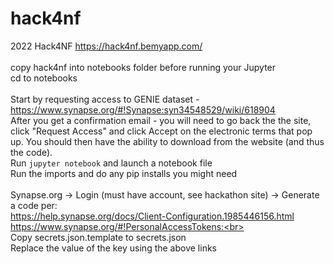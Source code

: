 # hack4nf
2022 Hack4NF https://hack4nf.bemyapp.com/<br>
<br>
copy hack4nf into notebooks folder before running your Jupyter<br>
cd to notebooks<br>
<br>
Start by requesting access to GENIE dataset - https://www.synapse.org/#!Synapse:syn34548529/wiki/618904<br>
After you get a confirmation email - you will need to go back the the site, click "Request Access" and click Accept on the electronic terms that pop up. You should then have the ability to download from the website (and thus the code).
<br>
Run `jupyter notebook` and launch a notebook file<br>
Run the imports and do any pip installs you might need<br>
<br>
Synapse.org -> Login (must have account, see hackathon site) -> Generate a code per:<br>
https://help.synapse.org/docs/Client-Configuration.1985446156.html<br>
https://www.synapse.org/#!PersonalAccessTokens:<br>
<br>
Copy secrets.json.template to secrets.json<br>
Replace the value of the key using the above links<br>

